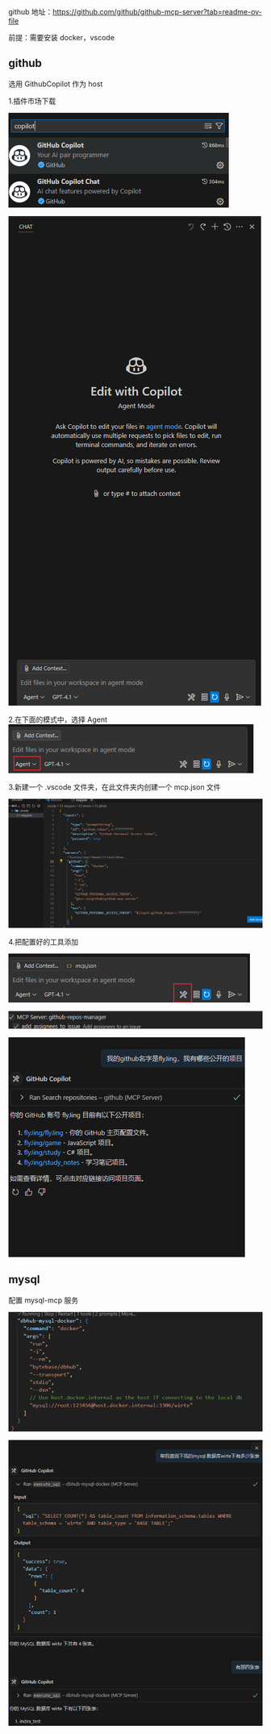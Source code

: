 github 地址：https://github.com/github/github-mcp-server?tab=readme-ov-file

前提：需要安装 docker，vscode

## github

选用 GithubCopilot 作为 host

1.插件市场下载

![image-20250619173157732](../images/image-20250619173157732.png)

![image-20250619173228395](../images/image-20250619173228395.png)

2.在下面的模式中，选择 Agent![image-20250619173300427](../images/image-20250619173300427.png)

3.新建一个 .vscode 文件夹，在此文件夹内创建一个 mcp.json 文件

![image-20250619175617743](../images/image-20250619175617743.png)

4.把配置好的工具添加

![image-20250619175758182](../images/image-20250619175758182.png)

![image-20250619175813495](../images/image-20250619175813495.png)

![image-20250619175711009](../images/image-20250619175711009.png)

## mysql

配置 mysql-mcp 服务

![image-20250620014535357](../images/image-20250620014535357.png)

![image-20250620014546841](../images/image-20250620014546841.png)